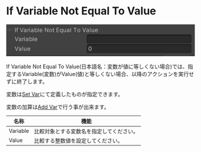 # If Variable Not Equal To Value

![IfNotEqual](img/IfNotEqual.jpg)

If Variable Not Equal To Value(日本語名：変数が値に等しくない場合)では、指定するVariable(変数)がValue(値)と等しくない場合、以降のアクションを実行せずに終了します。

変数は[Set Var](SetVar.md)にて定義したものが指定できます。

変数の加算は[Add Var](AddVar.md)で行う事が出来ます。

| 名称 | 機能  |
| ---- | ---- |
| Variable | 比較対象とする変数名を指定してください。 |
| Value | 比較する整数値を設定してください。 |

